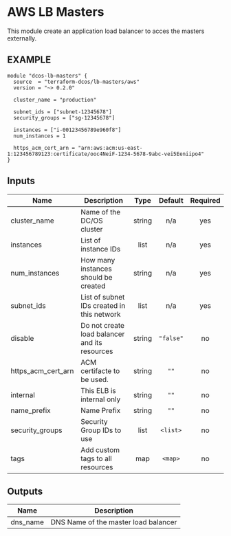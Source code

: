 AWS LB Masters
============
This module create an application load balancer to acces the masters externally.

EXAMPLE
-------

```hcl
module "dcos-lb-masters" {
  source  = "terraform-dcos/lb-masters/aws"
  version = "~> 0.2.0"

  cluster_name = "production"

  subnet_ids = ["subnet-12345678"]
  security_groups = ["sg-12345678"]

  instances = ["i-00123456789e960f8"]
  num_instances = 1

  https_acm_cert_arn = "arn:aws:acm:us-east-1:123456789123:certificate/ooc4NeiF-1234-5678-9abc-vei5Eeniipo4"
}
```

## Inputs

| Name | Description | Type | Default | Required |
|------|-------------|:----:|:-----:|:-----:|
| cluster\_name | Name of the DC/OS cluster | string | n/a | yes |
| instances | List of instance IDs | list | n/a | yes |
| num\_instances | How many instances should be created | string | n/a | yes |
| subnet\_ids | List of subnet IDs created in this network | list | n/a | yes |
| disable | Do not create load balancer and its resources | string | `"false"` | no |
| https\_acm\_cert\_arn | ACM certifacte to be used. | string | `""` | no |
| internal | This ELB is internal only | string | `""` | no |
| name\_prefix | Name Prefix | string | `""` | no |
| security\_groups | Security Group IDs to use | list | `<list>` | no |
| tags | Add custom tags to all resources | map | `<map>` | no |

## Outputs

| Name | Description |
|------|-------------|
| dns\_name | DNS Name of the master load balancer |

